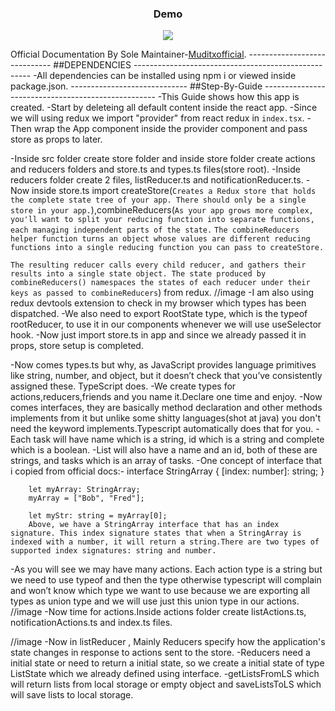 <h3 align="center">Demo</h3>
<div align="center">
<img src="https://user-images.githubusercontent.com/73810565/110661504-a4137100-81ea-11eb-91ab-ff6ba7fad299.gif"/>
</div>        


Official Documentation By Sole Maintainer-[Muditxofficial](https://github.com/Muditxofficial).
----------------------------- ##DEPENDENCIES ----------------------------------------------------
-All dependencies can be installed using npm i or viewed inside package.json.
----------------------------- ##Step-By-Guide ---------------------------------------------------
-This Guide shows how this app is created.
-Start by deleteing all default content inside the react app.
-Since we will using redux we import "provider" from react redux in `index.tsx`.
-Then wrap the App component inside the provider component and pass store as props to later.

-Inside src folder create store folder and inside store folder create actions and reducers folders and store.ts and types.ts files(store root).
-Inside reducers folder create 2 files, listReducer.ts and notificationReducer.ts.
-Now inside store.ts import createStore(`Creates a Redux store that holds the complete state tree of your app. There should only be a single store in your app.`),combineReducers(`As your app grows more complex, you'll want to split your reducing function into separate functions, each managing independent parts of the state.`
`The combineReducers helper function turns an object whose values are different reducing functions into a single reducing function you can pass to createStore.`

`The resulting reducer calls every child reducer, and gathers their results into a single state object. The state produced by combineReducers() namespaces the states of each reducer under their keys as passed to combineReducers`) from redux.
//image
-I am also using redux devtools extension to check in my browser which types has been dispatched.
-We also need to export RootState type, which is the typeof rootReducer, to use it in our components whenever we will use useSelector hook.
-Now just import store.ts in app and since we already passed it in props, store setup is completed.

-Now comes types.ts but why, as JavaScript provides language primitives like string, number, and object, but it doesn’t check that you’ve consistently assigned these. TypeScript does.
-We create types for actions,reducers,friends and you name it.Declare one time and enjoy.
-Now comes interfaces, they are basically method declaration and other methods implements from it but unlike some shitty languages(shot at java) you don't need the keyword implements.Typescript automatically does that for you.
-Each task will have name which is a string, id which is a string and complete which is a boolean.
-List will also have a name and an id, both of these are strings, and tasks which is an array of tasks.
-One concept of interface that i copied from official docs:-
interface StringArray {
[index: number]: string;
}

        let myArray: StringArray;
        myArray = ["Bob", "Fred"];

        let myStr: string = myArray[0];
        Above, we have a StringArray interface that has an index signature. This index signature states that when a StringArray is indexed with a number, it will return a string.There are two types of supported index signatures: string and number.

-As you will see we may have many actions. Each action type is a string but we need to use typeof and then the type otherwise typescript will complain and won’t know which type we want to use because we are exporting all types as union type and we will use just this union type in our actions.
//image
-Now time for actions.Inside actions folder create listActions.ts, notificationActions.ts and index.ts files.

//image
-Now in listReducer , Mainly Reducers specify how the application's state changes in response to actions sent to the store.
-Reducers need a initial state or need to return a initial state, so we create a initial state of type ListState which we already defined using interface.
-getListsFromLS which will return lists from local storage or empty object and saveListsToLS which will save lists to local storage.
